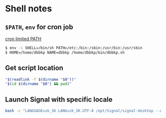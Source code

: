 # Shell notes

## `$PATH`, `env` for cron job
[cron limited PATH](https://klarasystems.com/articles/rc8-freebsd-services-and-automation/)
```sh
$ env -i SHELL=/bin/sh PATH=/etc:/bin:/sbin:/usr/bin:/usr/sbin
$ HOME=/home/dbbkp NAME=dbbkp /home/dbbkp/bin/dbbkp.sh
```

## Get script location
```sh
"$(readlink -f $(dirname "$0"))"
"$(cd $(dirname "$0") && pwd)"
```
## Launch Signal with specific locale 
```bash
bash -c "LANGUAGE=sk_SK LANG=sk_SK.UTF-8 /opt/Signal/signal-desktop --no-sandbox %U"
```

